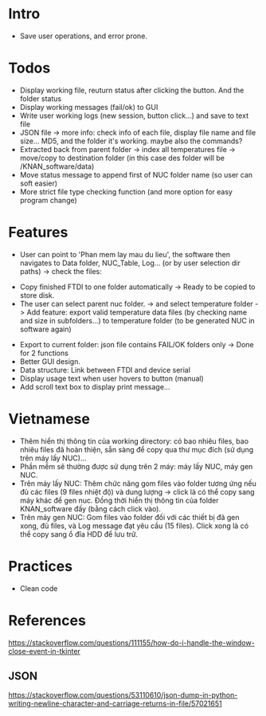 # Intro
+ Save user operations, and error prone.
# Todos
- Display working file, reuturn status after clicking the button. And the folder status
- Display working messages (fail/ok) to GUI
- Write user working logs (new session, button click...) and save to text file
- JSON file -> more info: check info of each file, display file name and file size... MD5, and the folder it's working. maybe also the commands?
- Extracted back from parent folder -> index all temperatures file -> move/copy to destination folder (in this case des folder will be /KNAN_software/data)
- Move status message to append first of NUC folder name (so user can soft easier)
- More strict file type checking function (and more option for easy program change)
# Features
- User can point to 'Phan mem lay mau du lieu', the software then navigates to Data folder, NUC_Table, Log... (or by user selection dir paths) -> check the files:
+ Copy finished FTDI to one folder automatically -> Ready to be copied to store disk.
+ The user can select parent nuc folder. -> and select temperature folder -> Add feature: export valid temperature data files (by checking name and size in subfolders...) to temperature folder (to be generated NUC in software again)
- Export to current folder: json file contains FAIL/OK folders only -> Done for 2 functions
- Better GUI design.
- Data structure: Link between FTDI and device serial
- Display usage text when user hovers to button (manual)
- Add scroll text box to display print message...
# Vietnamese
- Thêm hiển thị thông tin của working directory: có bao nhiêu files, bao nhiêu files đã hoàn thiện, sẵn sàng để copy qua thư mục đích (sử dụng trên máy lấy NUC)… 
- Phần mềm sẽ thường được sử dụng trên 2 máy: máy lấy NUC, máy gen NUC.
- Trên máy lấy NUC: Thêm chức năng gom files vào folder tương ứng nếu đủ các files (9 files nhiệt độ) và dung lượng -> click là có thể copy sang máy khác để gen nuc. Đồng thời hiển thị thông tin của folder KNAN_software đấy (bằng cách click vào). 
- Trên máy gen NUC: Gom files vào folder đối với các thiết bị đã gen xong, đủ files, và Log message đạt yêu cầu (15 files). Click xong là có thể copy sang ổ đĩa HDD để lưu trữ.

# Practices
- Clean code
# References
https://stackoverflow.com/questions/111155/how-do-i-handle-the-window-close-event-in-tkinter

## JSON
https://stackoverflow.com/questions/53110610/json-dump-in-python-writing-newline-character-and-carriage-returns-in-file/57021651

